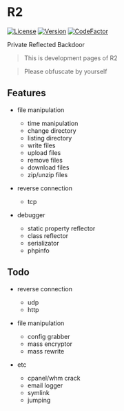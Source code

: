 # R2
[![License](https://img.shields.io/badge/license-MIT-green.svg)](LICENSE)
[![Version](https://img.shields.io/badge/version-0.1-blue.svg)]()
[![CodeFactor](https://www.codefactor.io/repository/github/cvar1984/r2/badge)](https://www.codefactor.io/repository/github/cvar1984/r2)

Private Reflected Backdoor
> This is development pages of R2

> Please obfuscate by yourself

## Features
* file manipulation
  * time manipulation
  * change directory
  * listing directory
  * write files
  * upload files
  * remove files
  * download files
  * zip/unzip files
* reverse connection
  * tcp

* debugger
  * static property reflector
  * class reflector
  * serializator
  * phpinfo

## Todo
* reverse connection
  * udp
  * http

* file manipulation
  * config grabber
  * mass encryptor
  * mass rewrite

* etc
  * cpanel/whm crack
  * email logger
  * symlink
  * jumping

